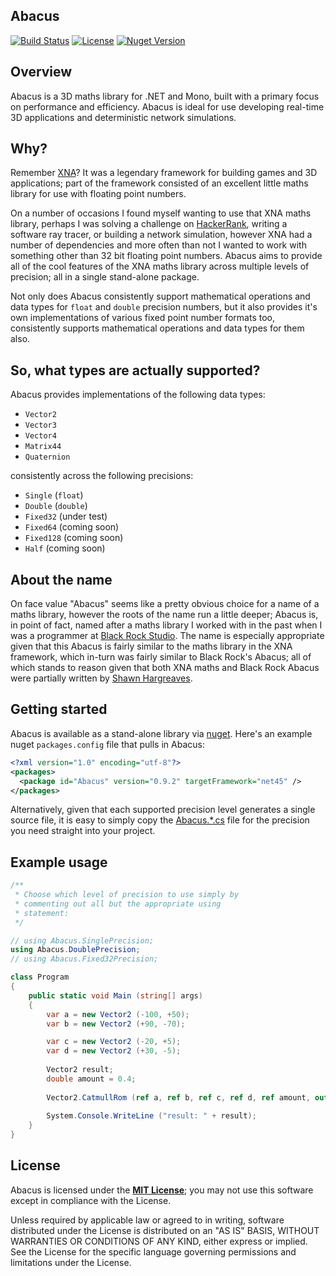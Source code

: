 ## Abacus

[![Build Status](https://travis-ci.org/sungiant/abacus.png?branch=master)](https://travis-ci.org/sungiant/abacus)
[![License](https://img.shields.io/badge/license-MIT-lightgrey.svg)](https://raw.githubusercontent.com/sungiant/abacus/master/LICENSE)
[![Nuget Version](https://img.shields.io/nuget/v/Abacus.svg)](https://www.nuget.org/packages/Abacus)


## Overview

Abacus is a 3D maths library for .NET and Mono, built with a primary focus on performance and efficiency.  Abacus is ideal for use developing real-time 3D applications and deterministic network simulations.

## Why?

Remember [XNA][xna]?  It was a legendary framework for building games and 3D applications; part of the framework consisted of an excellent little maths library for use with floating point numbers.

On a number of occasions I found myself wanting to use that XNA maths library, perhaps I was solving a challenge on [HackerRank][hacker], writing a software ray tracer, or building a network simulation, however XNA had a number of dependencies and more often than not I wanted to work with something other than 32 bit floating point numbers.  Abacus aims to provide all of the cool features of the XNA maths library across multiple levels of precision; all in a single stand-alone package.

Not only does Abacus consistently support mathematical operations and data types for `float` and `double` precision numbers, but it also provides it's own implementations of various fixed point number formats too, consistently supports mathematical operations and data types for them also.

## So, what types are actually supported?

Abacus provides implementations of the following data types:

* `Vector2`
* `Vector3`
* `Vector4`
* `Matrix44`
* `Quaternion`

consistently across the following precisions:

* `Single` (`float`)
* `Double` (`double`)
* `Fixed32` (under test)
* `Fixed64` (coming soon)
* `Fixed128` (coming soon)
* `Half` (coming soon)

## About the name

On face value "Abacus" seems like a pretty obvious choice for a name of a maths library, however the roots of the name run a little deeper; Abacus is, in point of fact, named after a maths library I worked with in the past when I was a programmer at [Black Rock Studio][br].  The name is especially appropriate given that this Abacus is fairly similar to the maths library in the XNA framework, which in-turn was fairly similar to Black Rock's Abacus; all of which stands to reason given that both XNA maths and Black Rock Abacus were partially written by [Shawn Hargreaves][sh].

## Getting started

Abacus is available as a stand-alone library via [nuget][abacus_nuget].  Here's an example nuget `packages.config` file that pulls in Abacus:

```xml
<?xml version="1.0" encoding="utf-8"?>
<packages>
  <package id="Abacus" version="0.9.2" targetFramework="net45" />
</packages>
```

Alternatively, given that each supported precision level generates a single source file, it is easy to simply copy the [Abacus.*.cs][sources] file for the precision you need straight into your project.

## Example usage

```cs
/**
 * Choose which level of precision to use simply by
 * commenting out all but the appropriate using
 * statement:
 */

// using Abacus.SinglePrecision;
using Abacus.DoublePrecision;
// using Abacus.Fixed32Precision;

class Program
{
    public static void Main (string[] args)
    {
        var a = new Vector2 (-100, +50);
        var b = new Vector2 (+90, -70);

        var c = new Vector2 (-20, +5);
        var d = new Vector2 (+30, -5);
        
        Vector2 result;
        double amount = 0.4;
        
        Vector2.CatmullRom (ref a, ref b, ref c, ref d, ref amount, out result);
        
        System.Console.WriteLine ("result: " + result);
    }
}

```

## License

Abacus is licensed under the **[MIT License][mit]**; you may not use this software except in compliance with the License.

Unless required by applicable law or agreed to in writing, software
distributed under the License is distributed on an "AS IS" BASIS,
WITHOUT WARRANTIES OR CONDITIONS OF ANY KIND, either express or implied.
See the License for the specific language governing permissions and
limitations under the License.

[mit]: https://raw.githubusercontent.com/sungiant/abacus/master/LICENSE
[abacus_nuget]: https://www.nuget.org/packages/Abacus/
[sources]: https://github.com/sungiant/abacus/tree/master/source/abacus/src/main/cs
[xna]: https://en.wikipedia.org/wiki/Microsoft_XNA
[hacker]: https://www.hackerrank.com
[sh]: http://www.shawnhargreaves.com
[br]: https://en.wikipedia.org/wiki/Black_Rock_Studio
